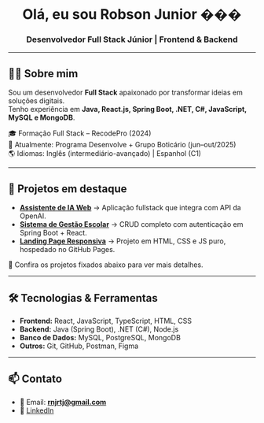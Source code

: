 <h1 align="center">Olá, eu sou Robson Junior ���</h1>
<h3 align="center">Desenvolvedor Full Stack Júnior | Frontend & Backend</h3>

---

## 🧑‍💻 Sobre mim

Sou um desenvolvedor **Full Stack** apaixonado por transformar ideias em soluções digitais.  
Tenho experiência em **Java, React.js, Spring Boot, .NET, C#, JavaScript, MySQL e MongoDB**.

🎓 Formação Full Stack – RecodePro (2024)  
🚀 Atualmente: Programa Desenvolve + Grupo Boticário (jun–out/2025)  
🌎 Idiomas: Inglês (intermediário-avançado) | Espanhol (C1)

---

## 🚀 Projetos em destaque

- [**Assistente de IA Web**](#) → Aplicação fullstack que integra com API da OpenAI.
- [**Sistema de Gestão Escolar**](#) → CRUD completo com autenticação em Spring Boot + React.
- [**Landing Page Responsiva**](#) → Projeto em HTML, CSS e JS puro, hospedado no GitHub Pages.

📌 Confira os projetos fixados abaixo para ver mais detalhes.

---

## 🛠️ Tecnologias & Ferramentas

- **Frontend:** React, JavaScript, TypeScript, HTML, CSS
- **Backend:** Java (Spring Boot), .NET (C#), Node.js
- **Banco de Dados:** MySQL, PostgreSQL, MongoDB
- **Outros:** Git, GitHub, Postman, Figma

---

## 📫 Contato

- 📧 Email: **rnjrtj@gmail.com**
- 💼 [LinkedIn](https://www.linkedin.com/in/robson-oliveira-gomes-junior-729600190/)

